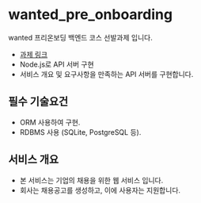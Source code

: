 # wanted_pre_onboarding

wanted 프리온보딩 백엔드 코스 선발과제 입니다.

- [과제 링크](https://bow-hair-db3.notion.site/5-1850bca26fda4e0ca1410df270c03409)
- Node.js로 API 서버 구현
- 서비스 개요 및 요구사항을 만족하는 API 서버를 구현합니다.

## 필수 기술요건

- ORM 사용하여 구현.
- RDBMS 사용 (SQLite, PostgreSQL 등).

## 서비스 개요

- 본 서비스는 기업의 채용을 위한 웹 서비스 입니다.
- 회사는 채용공고를 생성하고, 이에 사용자는 지원합니다.
